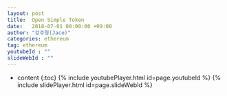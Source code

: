 ```yaml
---
layout: post
title:  Open Simple Token
date:   2018-07-01 00:00:00 +09:00
author: "강주형(Jace)"
categories: ethereum
tag: ethereum
youtubeId : ""
slideWebId : ""
---
```

* content
{:toc}
{% include youtubePlayer.html id=page.youtubeId %}
{% include slidePlayer.html id=page.slideWebId %}

